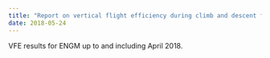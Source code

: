 ```yaml
---
title: "Report on vertical flight efficiency during climb and descent for ENGM until April 2018"
date: 2018-05-24
---
```


VFE results for ENGM up to and including April 2018.